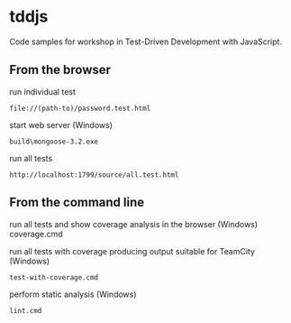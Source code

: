 tddjs
=====

Code samples for workshop in Test-Driven Development with JavaScript.


From the browser
----------------

run individual test

    file://(path-to)/password.test.html

start web server (Windows)

    build\mongoose-3.2.exe

run all tests

    http://localhost:1799/source/all.test.html


From the command line
---------------------

run all tests and show coverage analysis in the browser (Windows)
    coverage.cmd

run all tests with coverage producing output suitable for TeamCity (Windows)

    test-with-coverage.cmd

perform static analysis (Windows)

    lint.cmd
